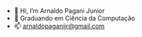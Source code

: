 - 👋 Hi, I’m Arnaldo Pagani Junior
- 👀 Graduando em Ciência da Computação
- 📫 arnaldopaganijr@gmail.com

<!---
arnaldopag/arnaldopag is a ✨ special ✨ repository because its `README.md` (this file) appears on your GitHub profile.
You can click the Preview link to take a look at your changes.
--->
